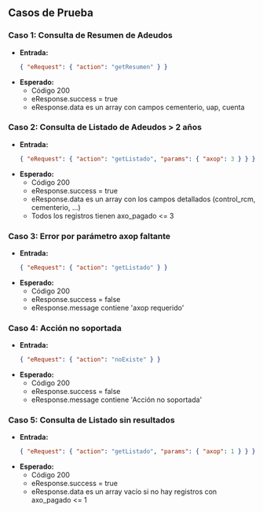 ## Casos de Prueba

### Caso 1: Consulta de Resumen de Adeudos
- **Entrada:**
  ```json
  { "eRequest": { "action": "getResumen" } }
  ```
- **Esperado:**
  - Código 200
  - eResponse.success = true
  - eResponse.data es un array con campos cementerio, uap, cuenta

### Caso 2: Consulta de Listado de Adeudos > 2 años
- **Entrada:**
  ```json
  { "eRequest": { "action": "getListado", "params": { "axop": 3 } } }
  ```
- **Esperado:**
  - Código 200
  - eResponse.success = true
  - eResponse.data es un array con los campos detallados (control_rcm, cementerio, ...)
  - Todos los registros tienen axo_pagado <= 3

### Caso 3: Error por parámetro axop faltante
- **Entrada:**
  ```json
  { "eRequest": { "action": "getListado" } }
  ```
- **Esperado:**
  - Código 200
  - eResponse.success = false
  - eResponse.message contiene 'axop requerido'

### Caso 4: Acción no soportada
- **Entrada:**
  ```json
  { "eRequest": { "action": "noExiste" } }
  ```
- **Esperado:**
  - Código 200
  - eResponse.success = false
  - eResponse.message contiene 'Acción no soportada'

### Caso 5: Consulta de Listado sin resultados
- **Entrada:**
  ```json
  { "eRequest": { "action": "getListado", "params": { "axop": 1 } } }
  ```
- **Esperado:**
  - Código 200
  - eResponse.success = true
  - eResponse.data es un array vacío si no hay registros con axo_pagado <= 1
